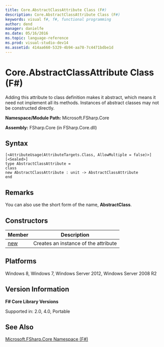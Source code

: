 ```yaml
---
title: Core.AbstractClassAttribute Class (F#)
description: Core.AbstractClassAttribute Class (F#)
keywords: visual f#, f#, functional programming
author: dend
manager: danielfe
ms.date: 05/16/2016
ms.topic: language-reference
ms.prod: visual-studio-dev14
ms.assetid: 414aa660-5329-4b94-aa78-7c4471bdbe1d 
---
```


# Core.AbstractClassAttribute Class (F#)

Adding this attribute to class definition makes it abstract, which means it need not implement all its methods. Instances of abstract classes may not be constructed directly.

**Namespace/Module Path:** Microsoft.FSharp.Core

**Assembly:** FSharp.Core (in FSharp.Core.dll)


## Syntax

```
[<AttributeUsage(AttributeTargets.Class, AllowMultiple = false)>]
[<Sealed>]
type AbstractClassAttribute =
class
new AbstractClassAttribute : unit -> AbstractClassAttribute
end
```

## Remarks
You can also use the short form of the name, **AbstractClass**.


## Constructors


|Member|Description|
|------|-----------|
|[new](http://msdn.microsoft.com/en-us/library/03ec8ff5-d154-49c4-b798-c062a4bfd892)|Creates an instance of the attribute|

## Platforms
Windows 8, Windows 7, Windows Server 2012, Windows Server 2008 R2


## Version Information
**F# Core Library Versions**

Supported in: 2.0, 4.0, Portable




## See Also
[Microsoft.FSharp.Core Namespace &#40;F&#35;&#41;](Microsoft.FSharp.Core-Namespace-%5BFSharp%5D.md)

